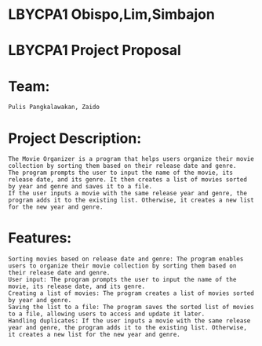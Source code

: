 # LBYCPA1 Obispo,Lim,Simbajon
# LBYCPA1 Project Proposal

# Team: 
    Pulis Pangkalawakan, Zaido

# Project Description:
    The Movie Organizer is a program that helps users organize their movie collection by sorting them based on their release date and genre. 
    The program prompts the user to input the name of the movie, its release date, and its genre. It then creates a list of movies sorted by year and genre and saves it to a file. 
    If the user inputs a movie with the same release year and genre, the program adds it to the existing list. Otherwise, it creates a new list for the new year and genre.

# Features:
    Sorting movies based on release date and genre: The program enables users to organize their movie collection by sorting them based on their release date and genre.
    User input: The program prompts the user to input the name of the movie, its release date, and its genre.
    Creating a list of movies: The program creates a list of movies sorted by year and genre.
    Saving the list to a file: The program saves the sorted list of movies to a file, allowing users to access and update it later.
    Handling duplicates: If the user inputs a movie with the same release year and genre, the program adds it to the existing list. Otherwise, it creates a new list for the new year and genre.